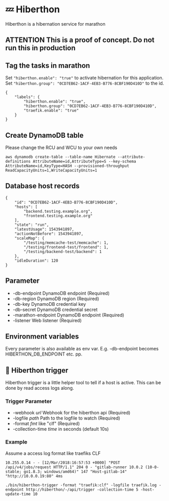 # :zzz: Hiberthon

Hiberthon is a hibernation service for marathon

## ATTENTION This is a proof of concept. Do not run this in production

## Tag the tasks in marathon

Set ```"hiberthon.enable": "true"``` to activate hibernation for this application. Set ```"hiberthon.group": "0CD7EB62-1ACF-4EB3-B776-8CBF190D410D"``` to the id.

    {
        "labels": {
            "hiberthon.enable": "true",
            "hiberthon.group": "0CD7EB62-1ACF-4EB3-B776-8CBF190D410D",
            "traefik.enable": "true"
        }
    }

## Create DynamoDB table

Please change the RCU and WCU to your own needs

    aws dynamodb create-table --table-name Hibernate --attribute-definitions AttributeName=id,AttributeType=S --key-schema AttributeName=id,KeyType=HASH --provisioned-throughput ReadCapacityUnits=1,WriteCapacityUnits=1

## Database host records

    {
        "id": "0CD7EB62-1ACF-4EB3-B776-8CBF190D410D",
        "hosts": [
            "backend.testing.example.org",
            "frontend.testing.example.org"
        ],
        "state": "run",
        "latestUsage": 1543941897,
        "actionNotBefore": 1543941897,
        "scaleMap": {
            "/testing/memcache-test/memcache": 1,
            "/testing/frontend-test/frontend": 1,
            "/testing/backend-test/backend": 1
        },
        "idleDuration": 120
    }

## Parameter

* -db-endpoint DynamoDB endpoint (Required)
* -db-region DynamoDB region (Required)
* -db-key DynamoDB credential key
* -db-secret DynamoDB credential secret
* -marathon-endpoint DynamoDB endpoint (Required)
* -listener Web listener (Required)

## Environment variables

Every parameter is also available as env var. E.g. -db-endpoint becomes HIBERTHON_DB_ENDPOINT etc. pp.

## :punch: Hiberthon trigger

Hiberthon trigger is a little helper tool to tell if a host is active. This can be done by read access logs along.

### Trigger Parameter

* -webhook *url* Webhook for the hiberthon api (Required)
* -logfile *path* Path to the logfile to watch (Required)
* -format *fmt* like "clf" (Required)
* -collection-time *time* in seconds (default 10s)

### Example

Assume a access log format like traefiks CLF

    10.255.0.14 - - [12/Mar/2018:16:57:53 +0000] "POST /api/v4/jobs/request HTTP/1.1" 204 0 - "gitlab-runner 10.0.2 (10-0-stable; go1.8.3; windows/amd64)" 147 "Host-gitlab-14" "http://10.0.0.19:80" 4ms

    ./bin/hiberthon-trigger -format "traefik:clf" -logfile traefik.log -endpoint http://hiberthon/-/api/trigger -collection-time 5 -host-update-time 10